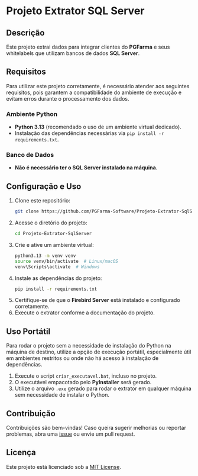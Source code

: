 # Projeto Extrator SQL Server

## Descrição
Este projeto extrai dados para integrar clientes do **PGFarma** e seus whitelabels que utilizam bancos de dados **SQL Server**.

## Requisitos
Para utilizar este projeto corretamente, é necessário atender aos seguintes requisitos, pois garantem a compatibilidade do ambiente de execução e evitam erros durante o processamento dos dados.

### Ambiente Python
- **Python 3.13** (recomendado o uso de um ambiente virtual dedicado).
- Instalação das dependências necessárias via `pip install -r requirements.txt`.

### Banco de Dados
- **Não é necessário ter o SQL Server instalado na máquina.**

## Configuração e Uso
1. Clone este repositório:
   ```sh
   git clone https://github.com/PGFarma-Software/Projeto-Extrator-SqlServer.git
   ```
2. Acesse o diretório do projeto:
   ```sh
   cd Projeto-Extrator-SqlServer
   ```
3. Crie e ative um ambiente virtual:
   ```sh
   python3.13 -m venv venv
   source venv/bin/activate  # Linux/macOS
   venv\Scripts\activate  # Windows
   ```
4. Instale as dependências do projeto:
   ```sh
   pip install -r requirements.txt
   ```
5. Certifique-se de que o **Firebird Server** está instalado e configurado corretamente.
6. Execute o extrator conforme a documentação do projeto.

## Uso Portátil
Para rodar o projeto sem a necessidade de instalação do Python na máquina de destino, utilize a opção de execução portátil, especialmente útil em ambientes restritos ou onde não há acesso à instalação de dependências.
1. Execute o script `criar_executavel.bat`, incluso no projeto.
2. O executável empacotado pelo **PyInstaller** será gerado.
3. Utilize o arquivo `.exe` gerado para rodar o extrator em qualquer máquina sem necessidade de instalar o Python.

## Contribuição
Contribuições são bem-vindas! Caso queira sugerir melhorias ou reportar problemas, abra uma [issue](https://github.com/seu-usuario/Projeto-Extrator-SqlServer/issues) ou envie um pull request.

## Licença
Este projeto está licenciado sob a [MIT License](LICENSE).


